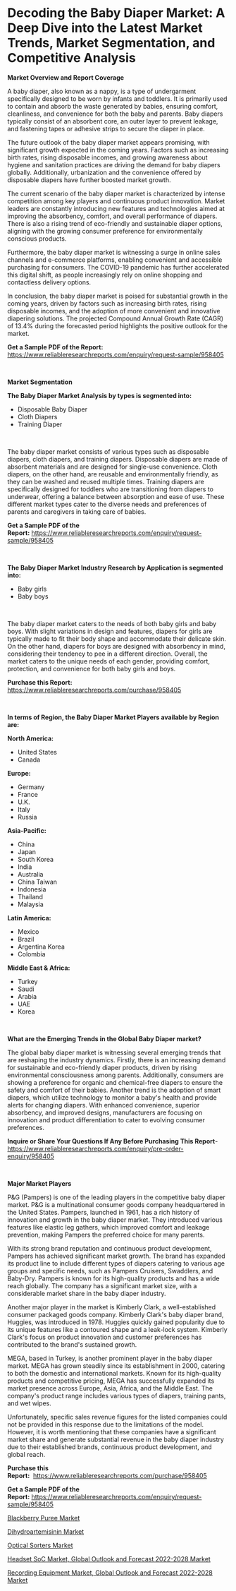 <p><h1>Decoding the Baby Diaper Market: A Deep Dive into the Latest Market Trends, Market Segmentation, and Competitive Analysis</h1></p><p><strong>Market Overview and Report Coverage</strong></p>
<p><p>A baby diaper, also known as a nappy, is a type of undergarment specifically designed to be worn by infants and toddlers. It is primarily used to contain and absorb the waste generated by babies, ensuring comfort, cleanliness, and convenience for both the baby and parents. Baby diapers typically consist of an absorbent core, an outer layer to prevent leakage, and fastening tapes or adhesive strips to secure the diaper in place.</p><p>The future outlook of the baby diaper market appears promising, with significant growth expected in the coming years. Factors such as increasing birth rates, rising disposable incomes, and growing awareness about hygiene and sanitation practices are driving the demand for baby diapers globally. Additionally, urbanization and the convenience offered by disposable diapers have further boosted market growth.</p><p>The current scenario of the baby diaper market is characterized by intense competition among key players and continuous product innovation. Market leaders are constantly introducing new features and technologies aimed at improving the absorbency, comfort, and overall performance of diapers. There is also a rising trend of eco-friendly and sustainable diaper options, aligning with the growing consumer preference for environmentally conscious products.</p><p>Furthermore, the baby diaper market is witnessing a surge in online sales channels and e-commerce platforms, enabling convenient and accessible purchasing for consumers. The COVID-19 pandemic has further accelerated this digital shift, as people increasingly rely on online shopping and contactless delivery options.</p><p>In conclusion, the baby diaper market is poised for substantial growth in the coming years, driven by factors such as increasing birth rates, rising disposable incomes, and the adoption of more convenient and innovative diapering solutions. The projected Compound Annual Growth Rate (CAGR) of 13.4% during the forecasted period highlights the positive outlook for the market.</p></p>
<p><strong>Get a Sample PDF of the Report:</strong> <a href="https://www.reliableresearchreports.com/enquiry/request-sample/958405">https://www.reliableresearchreports.com/enquiry/request-sample/958405</a></p>
<p>&nbsp;</p>
<p><strong>Market Segmentation</strong></p>
<p><strong>The Baby Diaper Market Analysis by types is segmented into:</strong></p>
<p><ul><li>Disposable Baby Diaper</li><li>Cloth Diapers</li><li>Training Diaper</li></ul></p>
<p>&nbsp;</p>
<p><p>The baby diaper market consists of various types such as disposable diapers, cloth diapers, and training diapers. Disposable diapers are made of absorbent materials and are designed for single-use convenience. Cloth diapers, on the other hand, are reusable and environmentally friendly, as they can be washed and reused multiple times. Training diapers are specifically designed for toddlers who are transitioning from diapers to underwear, offering a balance between absorption and ease of use. These different market types cater to the diverse needs and preferences of parents and caregivers in taking care of babies.</p></p>
<p><strong>Get a Sample PDF of the Report:</strong>&nbsp;<a href="https://www.reliableresearchreports.com/enquiry/request-sample/958405">https://www.reliableresearchreports.com/enquiry/request-sample/958405</a></p>
<p>&nbsp;</p>
<p><strong>The Baby Diaper Market Industry Research by Application is segmented into:</strong></p>
<p><ul><li>Baby girls</li><li>Baby boys</li></ul></p>
<p>&nbsp;</p>
<p><p>The baby diaper market caters to the needs of both baby girls and baby boys. With slight variations in design and features, diapers for girls are typically made to fit their body shape and accommodate their delicate skin. On the other hand, diapers for boys are designed with absorbency in mind, considering their tendency to pee in a different direction. Overall, the market caters to the unique needs of each gender, providing comfort, protection, and convenience for both baby girls and boys.</p></p>
<p><strong>Purchase this Report:</strong>&nbsp; <a href="https://www.reliableresearchreports.com/purchase/958405">https://www.reliableresearchreports.com/purchase/958405</a></p>
<p>&nbsp;</p>
<p><strong>In terms of Region, the Baby Diaper Market Players available by Region are:</strong></p>
<p>
    <p> <strong> North America: </strong>
        <ul>
            <li>United States</li>
            <li>Canada</li>
        </ul>
        </p> 
    <p> <strong> Europe: </strong>
        <ul>
            <li>Germany</li>
            <li>France</li>
            <li>U.K.</li>
            <li>Italy</li>
            <li>Russia</li>
        </ul>
        </p> 
    <p> <strong> Asia-Pacific: </strong>
        <ul>
            <li>China</li>
            <li>Japan</li>
            <li>South Korea</li>
            <li>India</li>
            <li>Australia</li>
            <li>China Taiwan</li>
            <li>Indonesia</li>
            <li>Thailand</li>
            <li>Malaysia</li>
        </ul>
        </p> 
    <p> <strong> Latin America: </strong>
        <ul>
            <li>Mexico</li>
            <li>Brazil</li>
            <li>Argentina Korea</li>
            <li>Colombia</li>
        </ul>
        </p> 
    <p> <strong> Middle East & Africa: </strong>
        <ul>
            <li>Turkey</li>
            <li>Saudi</li>
            <li>Arabia</li>
            <li>UAE</li>
            <li>Korea</li>
        </ul>
    </p>
    </p>
<p>&nbsp;</p>
<p><strong>What are the Emerging Trends in the Global Baby Diaper market?</strong></p>
<p><p>The global baby diaper market is witnessing several emerging trends that are reshaping the industry dynamics. Firstly, there is an increasing demand for sustainable and eco-friendly diaper products, driven by rising environmental consciousness among parents. Additionally, consumers are showing a preference for organic and chemical-free diapers to ensure the safety and comfort of their babies. Another trend is the adoption of smart diapers, which utilize technology to monitor a baby's health and provide alerts for changing diapers. With enhanced convenience, superior absorbency, and improved designs, manufacturers are focusing on innovation and product differentiation to cater to evolving consumer preferences.</p></p>
<p><strong>Inquire or Share Your Questions If Any Before Purchasing This Report</strong>- <a href="https://www.reliableresearchreports.com/enquiry/pre-order-enquiry/958405">https://www.reliableresearchreports.com/enquiry/pre-order-enquiry/958405</a></p>
<p>&nbsp;</p>
<p><strong>Major Market Players</strong></p>
<p><p>P&G (Pampers) is one of the leading players in the competitive baby diaper market. P&G is a multinational consumer goods company headquartered in the United States. Pampers, launched in 1961, has a rich history of innovation and growth in the baby diaper market. They introduced various features like elastic leg gathers, which improved comfort and leakage prevention, making Pampers the preferred choice for many parents.</p><p>With its strong brand reputation and continuous product development, Pampers has achieved significant market growth. The brand has expanded its product line to include different types of diapers catering to various age groups and specific needs, such as Pampers Cruisers, Swaddlers, and Baby-Dry. Pampers is known for its high-quality products and has a wide reach globally. The company has a significant market size, with a considerable market share in the baby diaper industry.</p><p>Another major player in the market is Kimberly Clark, a well-established consumer packaged goods company. Kimberly Clark's baby diaper brand, Huggies, was introduced in 1978. Huggies quickly gained popularity due to its unique features like a contoured shape and a leak-lock system. Kimberly Clark's focus on product innovation and customer preferences has contributed to the brand's sustained growth.</p><p>MEGA, based in Turkey, is another prominent player in the baby diaper market. MEGA has grown steadily since its establishment in 2000, catering to both the domestic and international markets. Known for its high-quality products and competitive pricing, MEGA has successfully expanded its market presence across Europe, Asia, Africa, and the Middle East. The company's product range includes various types of diapers, training pants, and wet wipes.</p><p>Unfortunately, specific sales revenue figures for the listed companies could not be provided in this response due to the limitations of the  model. However, it is worth mentioning that these companies have a significant market share and generate substantial revenue in the baby diaper industry due to their established brands, continuous product development, and global reach.</p></p>
<p><strong>Purchase this Report:</strong>&nbsp;&nbsp;<a href="https://www.reliableresearchreports.com/purchase/958405">https://www.reliableresearchreports.com/purchase/958405</a></p>
<p></p>
<p><strong>Get a Sample PDF of the Report:</strong>&nbsp;<a href="https://www.reliableresearchreports.com/enquiry/request-sample/958405">https://www.reliableresearchreports.com/enquiry/request-sample/958405</a></p>
<p><p><a href="https://www.reportprime.com/blackberry-puree-r6320">Blackberry Puree Market</a></p><p><a href="https://www.linkedin.com/pulse/dihydroartemisinin-market-challenges-opportunities-growth-mq4ze/">Dihydroartemisinin Market</a></p><p><a href="https://github.com/JameTravis/Market-Research-Report-List-1/blob/main/optical-sorters-market.md">Optical Sorters Market</a></p><p><a href="https://issuu.com/reportprime-2/docs/headset-soc-market-global-outlook-and-forecast-202?fr=xKAE9_zU1NQ">Headset SoC Market, Global Outlook and Forecast 2022-2028 Market</a></p><p><a href="https://issuu.com/reportprime-2/docs/recording-equipment-market-global-outlook-and-fore?fr=xKAE9_zU1NQ">Recording Equipment Market, Global Outlook and Forecast 2022-2028 Market</a></p></p>